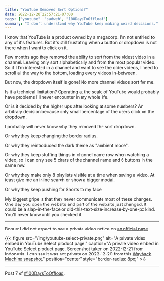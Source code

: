 ```yaml
---
title: "YouTube Removed Sort Options?"
date: 2022-12-20T22:57:21+07:00
tags: ["youtube", "sadweb", "100DaysToOffload"]
summary: "I don't understand why YouTube keep making weird decisions."
---
```


I know that YouTube is a product owned by a megacorp.
I'm not entitled to any of it's features.
But it's still frustating when a button or dropdown is not there when I want to click on it.

Few months ago they removed the ability to sort from the oldest video in a channel.
Leaving only sort alphabetically and from the most popular video.
So if I I'm interested in a channel and want to see the older videos, I need to scroll all the way to the bottom, loading every videos in-between.

But now, the dropdown itself is gone!
No more channel videos sort for me.

Is it a technical limitation?
Operating at the scale of YouTube would probably have problems I'll never encounter in my whole life.

Or is it decided by the higher ups after looking at some numbers?
An arbitrary decision because only small percentage of the users click on the dropdown.

I probably will never know why they removed the sort dropdown.

Or why they keep changing the border radius.

Or why they reintroduced the dark theme as "ambient mode".

Or why they keep stuffing things in channel name row when watching a video, so I can only see 5 chars of the channel name and 6 buttons in the same row.

Or why they make only 8 playlists visible at a time when saving a video. At least give me an inline search or show a bigger modal.

Or why they keep pushing for Shorts to my face.

My biggest gripe is that they never communicate most of these changes.
One day you open the website and part of the website just changed.
It could be a slap-in-the-face or did-this-text-size-increase-by-one-px kind.
You'll never know until you checked it.

---

Bonus: I did not expect to see a private video notice on [an official page](https://www.youtube.com/ads/how-it-works/set-up-a-campaign/youtube-select/).

{{< figure
src="/img/youtube-select-private.png"
alt="A private video embed in YouTube Select product page."
caption="A private video embed in YouTube Select product page. Screenshot taken on 2022-12-21 from Indonesia. I can see it was not private on 2022-12-20 from this [Wayback Machine snapshot](https://web.archive.org/web/20221220004520/https://www.youtube.com/ads/how-it-works/set-up-a-campaign/youtube-select/)."
position="center"
style="border-radius: 8px;" >}}

---

Post 7 of [#100DaysToOffload](https://100daystooffload.com/).
